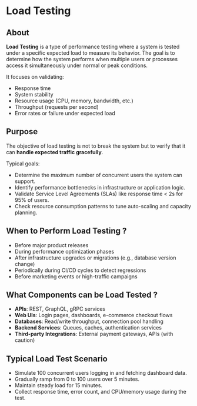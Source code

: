 # Load Testing

## About

**Load Testing** is a type of performance testing where a system is tested under a specific expected load to measure its behavior. The goal is to determine how the system performs when multiple users or processes access it simultaneously under normal or peak conditions.

It focuses on validating:

* Response time
* System stability
* Resource usage (CPU, memory, bandwidth, etc.)
* Throughput (requests per second)
* Error rates or failure under expected load

## **Purpose**

The objective of load testing is not to break the system but to verify that it can **handle expected traffic gracefully**.

Typical goals:

* Determine the maximum number of concurrent users the system can support.
* Identify performance bottlenecks in infrastructure or application logic.
* Validate Service Level Agreements (SLAs) like response time < 2s for 95% of users.
* Check resource consumption patterns to tune auto-scaling and capacity planning.

## **When to Perform Load Testing ?**

* Before major product releases
* During performance optimization phases
* After infrastructure upgrades or migrations (e.g., database version change)
* Periodically during CI/CD cycles to detect regressions
* Before marketing events or high-traffic campaigns

## **What Components can be Load Tested ?**

* **APIs**: REST, GraphQL, gRPC services
* **Web UIs**: Login pages, dashboards, e-commerce checkout flows
* **Databases**: Read/write throughput, connection pool handling
* **Backend Services**: Queues, caches, authentication services
* **Third-party Integrations**: External payment gateways, APIs (with caution)

## **Typical Load Test Scenario**

* Simulate 100 concurrent users logging in and fetching dashboard data.
* Gradually ramp from 0 to 100 users over 5 minutes.
* Maintain steady load for 15 minutes.
* Collect response time, error count, and CPU/memory usage during the test.



